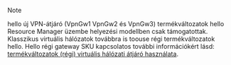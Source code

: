 > [!NOTE]
> hello új VPN-átjáró (VpnGw1 VpnGw2 és VpnGw3) termékváltozatok hello Resource Manager üzembe helyezési modellben csak támogatottak. Klasszikus virtuális hálózatok továbbra is toouse régi termékváltozatok hello. Hello régi gateway SKU kapcsolatos további információkért lásd: [termékváltozatok (régi) virtuális hálózati átjáró használata](../articles/vpn-gateway/vpn-gateway-about-skus-legacy.md).
